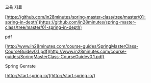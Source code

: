교육 자료

[https://github.com/in28minutes/spring-master-class/tree/master/01-spring-in-depth](https://github.com/in28minutes/spring-master-class/tree/master/01-spring-in-depth)

pdf

[http://www.in28minutes.com/course-guides/SpringMasterClass-CourseGuidev0.1.pdf](http://www.in28minutes.com/course-guides/SpringMasterClass-CourseGuidev0.1.pdf)

Spring Genrate

[http://start.spring.io/](http://start.spring.io/)

